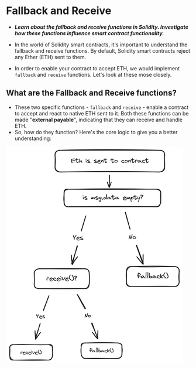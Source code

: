 # Fallback and Receive
- ***Learn about the fallback and receive functions in Solidity. Investigate how these functions influence smart contract functionality.***

- In the world of Solidity smart contracts, it's important to understand the fallback and receive functions. By default, Solidity smart contracts reject any Ether (ETH) sent to them.
- In order to enable your contract to accept ETH, we would implement `fallback` and `receive` functions. Let's look at these mose closely.

## What are the Fallback and Receive functions?
- These two specific functions - `fallback` and `receive` - enable a contract to accept and react to native ETH sent to it. Both these functions can be made "**external payable**", indicating that they can receive and handle ETH.
- So, how do they function? Here's the core logic to give you a better understanding:

![alt text](<Images/image copy 5.png>)

